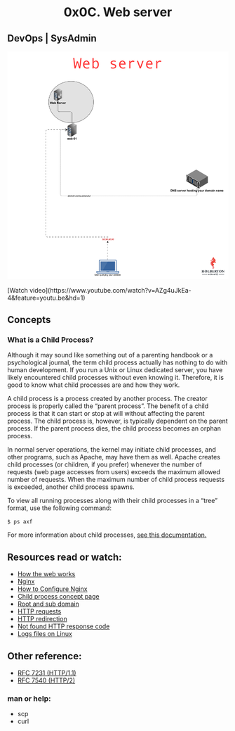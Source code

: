 <h1 align="center"> 0x0C. Web server </h1>

## DevOps | SysAdmin

<p align="center">
<img src="https://github.com/Ezra-Mallo/alx-system_engineering-devops/blob/master/0x0C-web_server/images/alx_pic1.png"
	alt="alx_pic1">
</p>
[Watch video](https://www.youtube.com/watch?v=AZg4uJkEa-4&feature=youtu.be&hd=1)

## Concepts
### What is a Child Process?
Although it may sound like something out of a parenting handbook or a psychological journal, the term child process actually has nothing to do with human development. If you run a Unix or Linux dedicated server, you have likely encountered child processes without even knowing it. Therefore, it is good to know what child processes are and how they work.

A child process is a process created by another process. The creator process is properly called the “parent process”. The benefit of a child process is that it can start or stop at will without affecting the parent process. The child process is, however, is typically dependent on the parent process. If the parent process dies, the child process becomes an orphan process.

In normal server operations, the kernel may initiate child processes, and other programs, such as Apache, may have them as well. Apache creates child processes (or children, if you prefer) whenever the number of requests (web page accesses from users) exceeds the maximum allowed number of requests. When the maximum number of child process requests is exceeded, another child process spawns.

To view all running processes along with their child processes in a “tree” format, use the following command:
```
$ ps axf
```
For more information about child processes, [see this documentation.](https://www.gnu.org/software/libc/manual/html_node/Processes.html#Processes)

## Resources read or watch:
* [How the web works](https://developer.mozilla.org/en-US/docs/Learn/Getting_started_with_the_web/How_the_Web_works)
* [Nginx](https://en.wikipedia.org/wiki/Nginx)
* [How to Configure Nginx](https://en.wikipedia.org/wiki/Nginx)
* [Child process concept page]()
* [Root and sub domain](https://landingi.com/help/domains-vs-subdomains/)
* [HTTP requests](https://www.tutorialspoint.com/http/http_methods.htm)
* [HTTP redirection](https://moz.com/learn/seo/redirection)
* [Not found HTTP response code](https://en.wikipedia.org/wiki/HTTP_404)
* [Logs files on Linux](https://www.cyberciti.biz/faq/ubuntu-linux-gnome-system-log-viewer/)

## Other reference:

* [RFC 7231 (HTTP/1.1)](https://datatracker.ietf.org/doc/html/rfc7231)
* [RFC 7540 (HTTP/2)](https://datatracker.ietf.org/doc/html/rfc7540)

### man or help:

* scp
* curl
